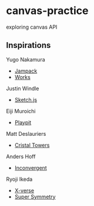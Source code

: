 # canvas-practice
exploring canvas API

## Inspirations

Yugo Nakamura
- [Jampack](https://www.youtube.com/watch?v=dNT-NcCIPtA)
- [Works](http://tha.jp/works/)

Justin Windle
- [Sketch.js](https://soulwire.github.io/sketch.js/)

Eiji Muroichi
- [Playpit](http://playpit.kowareru.com/)

Matt Deslauriers
- [Cristal Towers](https://www.behance.net/gallery/56908173/Crystal-Towers)

Anders Hoff
- [Inconvergent](https://inconvergent.net/)

Ryoji Ikeda
- [X-verse](https://www.ryojiikeda.com/project/x_verse/)
- [Super Symmetry](https://www.ryojiikeda.com/project/supersymmetry/)
